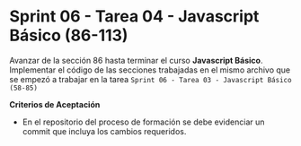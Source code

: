 # Sprint 06 - Tarea 04 - Javascript Básico (86-113)

Avanzar de la sección 86 hasta terminar el curso **Javascript Básico**. Implementar el código de las secciones trabajadas en el mismo archivo que se empezó a trabajar en la tarea `Sprint 06 - Tarea 03 - Javascript Básico (58-85)`

**Criterios de Aceptación**

- En el repositorio del proceso de formación se debe evidenciar un commit que incluya los cambios requeridos.